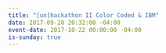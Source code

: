 ```yaml
---
title: "[un]hackathon II Color Coded & IBM"
date: 2017-09-20 20:32:00 -04:00
event-date: 2017-10-22 00:00:00 -04:00
is-sunday: true
---
```


